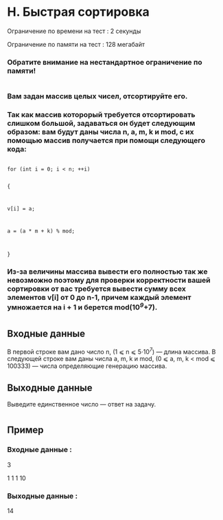 # H. Быстрая сортировка
Ограничение по времени на тест : 2 секунды

Ограничение по памяти на тест : 128 мегабайт
### Обратите внимание на нестандартное ограничение по памяти!

#

### Вам задан массив целых чисел, отсортируйте его.

### Так как массив которорый требуется отсортировать слишком большой, задаваться он будет следующим образом: вам будут даны числа n, a, m, k и mod, с их помощью массив получается при помощи следующего кода:

<code>
for (int i = 0; i < n; ++i)

{

v[i] = a;

a = (a * m + k) % mod;

}
</code>


### Из-за величины массива вывести его полностью так же невозможно поэтому для проверки корректности вашей сортировки от вас требуется вывести сумму всех элементов v[i] от 0 до n-1, причем каждый элемент умножается на i + 1 и берется mod(10<sup><i>9</i></sup>+7).

#

## Входные данные
В первой строке вам дано число n, (1 ⩽ n ⩽ 5⋅10<sup><i>7</i></sup>) — длина массива. В следующей строке вам даны числа a, m, k и mod, (0 ⩽ a, m, k < mod ⩽ 100333) — числа определяющие генерацию массива.

## Выходные данные
Выведите единственное число — ответ на задачу.

#

## Пример

### Входные данные :
3

1 1 1 10
### Выходные данные :
14